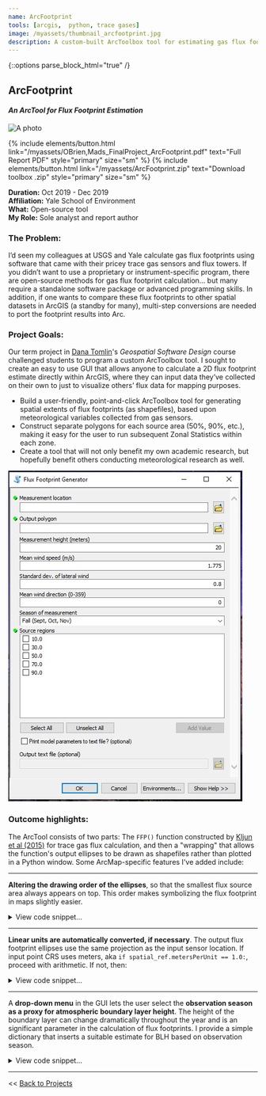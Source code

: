 ```yaml
---
name: ArcFootprint
tools: [arcgis,  python, trace gases]
image: /myassets/thumbnail_arcfootprint.jpg
description: A custom-built ArcToolbox tool for estimating gas flux footprints directly within ArcMap.
--- 
```


{::options parse_block_html="true" /}

## ArcFootprint
#### *An ArcTool for Flux Footprint Estimation* 

![A photo](http://placekitten.com/400/375)

{% include elements/button.html link="/myassets/OBrien,Mads_FinalProject_ArcFootprint.pdf" text="Full Report PDF" style="primary" size="sm" %}
{% include elements/button.html link="/myassets/ArcFootprint.zip" text="Download toolbox .zip" style="primary" size="sm" %}

**Duration:** Oct 2019 - Dec 2019  
**Affiliation:** Yale School of Environment  
**What:** Open-source tool  
**My Role:** Sole analyst and report author

### The Problem:
I’d seen my colleagues at USGS and Yale calculate gas flux footprints using software that came with their pricey trace gas sensors and flux towers. If you didn’t want to use a proprietary or instrument-specific program, there are open-source methods for gas flux footprint calculation… but many require a standalone software package or advanced programming skills. In addition, if one wants to compare these flux footprints to other spatial datasets in ArcGIS (a standby for many), multi-step conversions are needed to port the footprint results into Arc.

### Project Goals:
Our term project in [Dana Tomlin](https://en.wikipedia.org/wiki/Dana_Tomlin)'s *Geospatial Software Design* course challenged students to program a custom ArcToolbox tool. I sought to create an easy to use GUI that allows anyone to calculate a 2D flux footprint estimate directly within ArcGIS, where they can input data they’ve collected on their own to just to visualize others’ flux data for mapping purposes.
- Build a user-friendly, point-and-click ArcToolbox tool for generating spatial extents of flux footprints (as shapefiles), based upon meteorological variables collected from gas sensors.
- Construct separate polygons for each source area (50%, 90%, etc.), making it easy for the user to run subsequent Zonal Statistics within each zone.
- Create a tool that will not only benefit my own academic research, but hopefully benefit others conducting meteorological research as well.  

![A photo](/myassets/fluxfootprintdialogbox.jpg)

### Outcome highlights:  
The ArcTool consists of two parts: The `FFP()` function constructed by [Kljun et al (2015)](https://gmd.copernicus.org/articles/8/3695/2015/) for trace gas flux calculation, and then a "wrapping" that allows the function's output ellipses to be drawn as shapefiles rather than plotted in a Python window. Some ArcMap-specific features I've added include:

---
**Altering the drawing order of the ellipses**, so that the smallest flux source area always appears on top. This order makes symbolizing the flux footprint in maps slightly easier. 

<details><summary markdown="span">View code snippet...</summary>

```python
arcpy.CalculateField_management(polygons, "footptAREA", "float(!SHAPE.area!)", "PYTHON")
arcpy.Sort_management(polygons, polygonsSorted, [["footptAREA", "DESCENDING"]])
```

</details>    
 
---
**Linear units are automatically converted, if necessary**. The output flux footprint ellipses use the same projection as the input sensor location. If input point CRS uses meters, aka  `if spatial_ref.metersPerUnit == 1.0:`, proceed with arithmetic. If not, then:

<details><summary markdown="span">View code snippet...</summary>

```python
else:
	# save a factor to convert other-units to meters
	conversion = float(spatial_ref.metersPerUnit) 
	for boundary in xrs: # for each requested footprint outline...
		boundxlist = []
		for vertex in boundary: # for each vertex in a given footprint outline...
			newx = originx + (vertex / conversion) # returns number as Double
			boundxlist.append(newx) # append translated X-value to list
		newxshapes.append(boundxlist)

# repeat for y coordinates
```

</details>

---
A **drop-down menu** in the GUI lets the user select the **observation season as a proxy for atmospheric boundary layer height**. The height of the boundary layer can change dramatically throughout the year and is an significant parameter in the calculation of flux footprints.  I provide a simple dictionary that inserts a suitable estimate for BLH based on observation season.  

<details><summary markdown="span">View code snippet...</summary>

```python
#look up average values of boundary layer height
seasondictionary = {"Summer (June, July, Aug)": 1000,
		"Fall (Sept, Oct, Nov)": 600,
		"Winter (Dec, Jan, Feb)": 300,
		"Spring (March, April, May)": 1200,
		"Unknown":775} 

#returns the boundary layer height value as a number
PBLH = float(seasondictionary[season])
```  
</details>

---

<< [Back to Projects](/projects/)